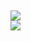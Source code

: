 <h2 alin="center">
  <img src="https://i.imgur.com/3uc4pwR.png"/>
  <br>
  <img src="https://i.imgur.com/PlwM90x.png"/>
</h2>